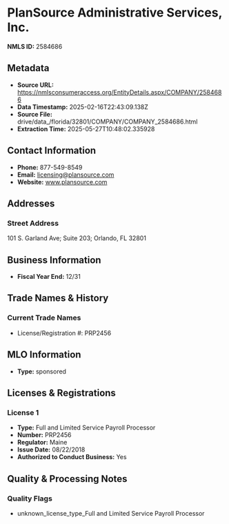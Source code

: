 # PlanSource Administrative Services, Inc.

**NMLS ID:** 2584686

## Metadata
- **Source URL:** https://nmlsconsumeraccess.org/EntityDetails.aspx/COMPANY/2584686
- **Data Timestamp:** 2025-02-16T22:43:09.138Z
- **Source File:** drive/data_/florida/32801/COMPANY/COMPANY_2584686.html
- **Extraction Time:** 2025-05-27T10:48:02.335928

## Contact Information
- **Phone:** 877-549-8549
- **Email:** licensing@plansource.com
- **Website:** www.plansource.com

## Addresses
### Street Address
101 S. Garland Ave; Suite 203; Orlando, FL 32801

## Business Information
- **Fiscal Year End:** 12/31

## Trade Names & History
### Current Trade Names
- License/Registration #: PRP2456

## MLO Information
- **Type:** sponsored

## Licenses & Registrations

### License 1
- **Type:** Full and Limited Service Payroll Processor
- **Number:** PRP2456
- **Regulator:** Maine
- **Issue Date:** 08/22/2018
- **Authorized to Conduct Business:** Yes

## Quality & Processing Notes
### Quality Flags
- unknown_license_type_Full and Limited Service Payroll Processor
